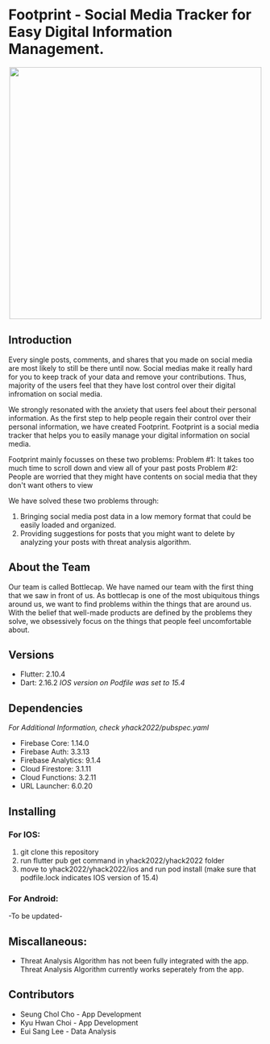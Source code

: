 # Footprint - Social Media Tracker for Easy Digital Information Management.
<p align="center">
    <img 
    width="500"
    height="500"
    src="https://user-images.githubusercontent.com/57926472/162923906-efea1e84-8af5-481e-b8a5-a16c3fe828d6.png"
  >
</p>

## Introduction
Every single posts, comments, and shares that you made on social media are most likely to still be there until now. Social medias make it really hard for you to keep track of your data and remove your contributions. Thus, majority of the users feel that they have lost control over their digital infromation on social media.

We strongly resonated with the anxiety that users feel about their personal information. As the first step to help people regain their control over their personal information, we have created Footprint. Footprint is a social media tracker that helps you to easily manage your digital information on social media.

Footprint mainly focusses on these two problems:
Problem #1: It takes too much time to scroll down and view all of your past posts
Problem #2: People are worried that they might have contents on social media that they don't want others to view

We have solved these two problems through:
1) Bringing social media post data in a low memory format that could be easily loaded and organized.
2) Providing suggestions for posts that you might want to delete by analyzing your posts with threat analysis algorithm.


## About the Team
Our team is called Bottlecap. We have named our team with the first thing that we saw in front of us. As bottlecap is one of the most ubiquitous things around us, we want to find problems within the things that are around us. With the belief that well-made products are defined by the problems they solve, we obsessively focus on the things that people feel uncomfortable about. 


## Versions
* Flutter: 2.10.4
* Dart: 2.16.2
_IOS version on Podfile was set to 15.4_


## Dependencies
_For Additional Information, check yhack2022/pubspec.yaml_
* Firebase Core: 1.14.0
* Firebase Auth: 3.3.13
* Firebase Analytics: 9.1.4
* Cloud Firestore: 3.1.11
* Cloud Functions: 3.2.11
* URL Launcher: 6.0.20


## Installing
### For IOS:
1. git clone this repository
2. run flutter pub get command in yhack2022/yhack2022 folder
3. move to yhack2022/yhack2022/ios and run pod install (make sure that podfile.lock indicates IOS version of 15.4)

### For Android:
-To be updated-

## Miscallaneous:
* Threat Analysis Algorithm has not been fully integrated with the app. Threat Analysis Algorithm currently works seperately from the app.

## Contributors
* Seung Chol Cho - App Development
* Kyu Hwan Choi - App Development
* Eui Sang Lee - Data Analysis
